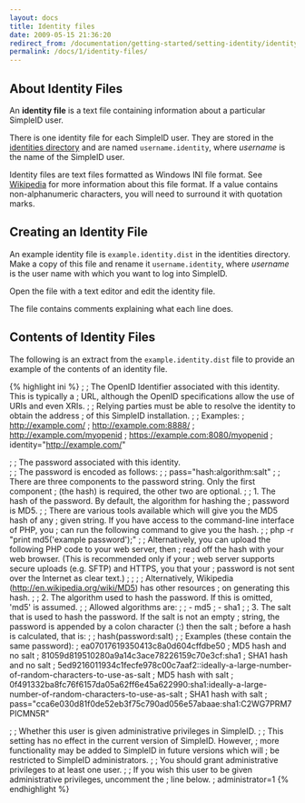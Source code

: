 ```yaml
---
layout: docs
title: Identity files
date: 2009-05-15 21:36:20
redirect_from: /documentation/getting-started/setting-identity/identity-files/
permalink: /docs/1/identity-files/
---
```


## About Identity Files

An **identity file** is a text file containing information about a particular SimpleID user.

There is one identity file for each SimpleID user.  They are stored in the [identities directory](/docs/1/installing/#directories) and are named <code>username.identity</code>, where <var>username</var> is the name of the SimpleID user.

Identity files are text files formatted as Windows INI file format.  See [Wikipedia](http://en.wikipedia.org/wiki/INI_file) for more information about this file format.  If a value contains non-alphanumeric characters, you will need to surround it with quotation marks.

## Creating an Identity File

An example identity file is <code>example.identity.dist</code> in the identities directory.  Make a copy of this file and rename it <code>username.identity</code>, where <var>username</var> is the user name with which you want to log into SimpleID.

Open the file with a text editor and edit the identity file.

The file contains comments explaining what each line does.

## Contents of Identity Files

The following is an extract from the <code>example.identity.dist</code> file to provide an example of the contents of an identity file.

{% highlight ini %}
;
; The OpenID Identifier associated with this identity.  This is typically a
; URL, although the OpenID specifications allow the use of URIs and even XRIs.
;
; Relying parties must be able to resolve the identity to obtain the address
; of this SimpleID installation.
;
; Examples:
;    http://example.com/
;    http://example.com:8888/
;    http://example.com/myopenid
;    https://example.com:8080/myopenid
;
identity="http://example.com/"

;
; The password associated with this identity.  
;
; The password is encoded as follows:
;
;     pass="hash:algorithm:salt"
;
; There are three components to the password string.  Only the first component
; (the hash) is required, the other two are optional.
;
; 1. The hash of the password.  By default, the algorithm for hashing the
;    password is MD5.
;
;    There are various tools available which will give you the MD5 hash of any
;    given string.  If you have access to the command-line interface of PHP, you
;    can run the following command to give you the hash.
;
;    php -r "print md5('example password');"
;
;    Alternatively, you can upload the following PHP code to your web server, then
;    read off the hash with your web browser.  (This is recommended only if your
;    web server supports secure uploads (e.g. SFTP) and HTTPS, you that your
;    password is not sent over the Internet as clear text.)
;
;    <?php header('Content-Type: text/plain'); print md5('example password'); ?>
;
;    Alternatively, Wikipedia (http://en.wikipedia.org/wiki/MD5) has other resources
;    on generating this hash.
;
; 2. The algorithm used to hash the password.  If this is omitted, 'md5' is assumed.
;
;    Allowed algorithms are:
;
;    - md5
;    - sha1
;
; 3. The salt that is used to hash the password.  If the salt is not an empty
;    string, the password is appended by a colon character (:) then the salt
;    before a hash is calculated, that is:
;
;    hash(password:salt)
;
; Examples (these contain the same password):
;    ea07017619350413c8a0d604cffdbe50                   ; MD5 hash and no salt
;    81059d819510280a9a14c3ace78226159c70e3cf:sha1      ; SHA1 hash and no salt
;    5ed9216011934c1fecfe978c00c7aaf2::ideally-a-large-number-of-random-characters-to-use-as-salt                   ; MD5 hash with salt
;    0f491332ba8fc76f6157da05a62ff6e45a622990:sha1:ideally-a-large-number-of-random-characters-to-use-as-salt       ; SHA1 hash with salt
;
pass="cca6e030d81f0de52eb3f75c790ad056e57abaae:sha1:C2WG7PRM7PICMN5R"

;
; Whether this user is given administrative privileges in SimpleID.
;
; This setting has no effect in the current version of SimpleID.  However,
; more functionality may be added to SimpleID in future versions which will
; be restricted to SimpleID administrators.
;
; You should grant administrative privileges to at least one user.
;
; If you wish this user to be given administrative privileges, uncomment the
; line below.
;
administrator=1
{% endhighlight %}